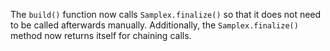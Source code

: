 The `build()` function now calls `Samplex.finalize()` so that it does not need to be called afterwards manually.
Additionally, the `Samplex.finalize()` method now returns itself for chaining calls.
